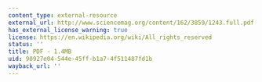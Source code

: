 ```yaml
---
content_type: external-resource
external_url: http://www.sciencemag.org/content/162/3859/1243.full.pdf
has_external_license_warning: true
license: https://en.wikipedia.org/wiki/All_rights_reserved
status: ''
title: PDF - 1.4MB
uid: 90927e04-544e-45ff-b1a7-4f511487fd1b
wayback_url: ''
---
```

